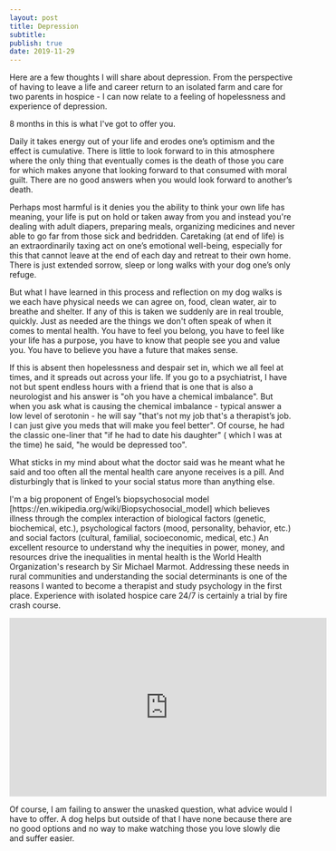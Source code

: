 ```yaml
---
layout: post
title: Depression
subtitle: 
publish: true
date: 2019-11-29
---
```


Here are a few thoughts I will share about depression.
From the perspective of having to leave a life and career return to an isolated farm and care for two parents in hospice - I can now relate to a feeling of hopelessness and experience of depression. 
<p>
 8 months in this is what I've got to offer you.
 <p>
Daily it takes energy out of your life and erodes one’s optimism and the effect is cumulative. There is little to look forward to in this atmosphere where the only thing that eventually comes is the death of those you care for which makes anyone that looking forward to that consumed with moral guilt. 
There are no good answers when you would look forward to another’s death.
 <p>
Perhaps most harmful is it denies you the ability to think your own life has meaning, your life is put on hold or taken away from you and instead you're dealing with adult diapers, preparing meals, organizing medicines and never able to go far from those sick and bedridden. Caretaking  (at end of life) is an extraordinarily taxing act on one’s emotional well-being, especially for this that cannot leave at the end of each day and retreat to their own home. 
There is just extended sorrow, sleep or long walks with your dog one’s only refuge.
  <p>
But what I have learned in this process and reflection on my dog walks is we each have physical needs we can agree on, food, clean water, air to breathe and shelter.
If any of this is taken we suddenly are in real trouble, quickly.
Just as needed are the things we don't often speak of when it comes to mental health.
You have to feel you belong, you have to feel like your life has a purpose, you have to know that people see you and value you.
You have to believe you have a future that makes sense.
   <p>
If this is absent then hopelessness and despair set in, which we all feel at times, and it spreads out across your life.
If you go to a psychiatrist, I have not but spent endless hours with a friend that is one that is also a neurologist and his answer is "oh you have a chemical imbalance".
But when you ask what is causing the chemical imbalance - typical answer a low level of serotonin - he will say "that's not my job that's a therapist’s job. I can just give you meds that will make you feel better".
Of course, he had the classic one-liner that "if he had to date his daughter" ( which I was at the time) he said, "he would be depressed too".
    <p>
What sticks in my mind about what the doctor said was he meant what he said and too often all the mental health care anyone receives is a pill. And disturbingly that is linked to your social status more than anything else.
     <p>
I'm a big proponent of Engel’s biopsychosocial model [https://en.wikipedia.org/wiki/Biopsychosocial_model]
 which believes  illness through the complex interaction of biological factors (genetic, biochemical, etc.), psychological factors (mood, personality, behavior, etc.) and social factors (cultural, familial, socioeconomic, medical, etc.) 
An excellent resource to understand why the inequities in power, money, and resources drive the inequalities in mental health is the World Health Organization's research by Sir Michael Marmot.
Addressing these needs in rural communities and understanding the social determinants is one of the reasons I wanted to become a therapist and study psychology in the first place.
Experience with isolated hospice care 24/7 is certainly a trial by fire crash course.
      <p>
      <iframe width="560" height="315" src="https://www.youtube.com/embed/cZa5XnCZoCc" frameborder="0" allow="accelerometer; autoplay; encrypted-media; gyroscope; picture-in-picture" allowfullscreen></iframe>

<p>
Of course, I am failing to answer the unasked question, what advice would I have to offer. A dog helps but outside of that I have none because there are no good options and no way to make watching those you love slowly die and suffer easier. 
 
